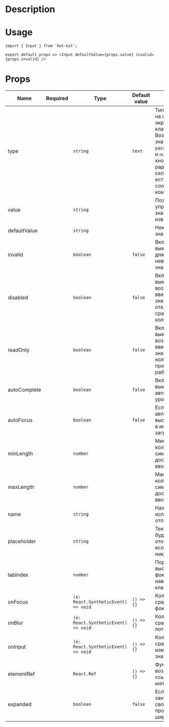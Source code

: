 # Description

# Usage
	import { Input } from 'kot-kit';

	export default props => <Input defaultValue={props.value} invalid={props.invalid} />

# Props
| Name | Required | Type | Default value | Description |
|---|:-:|---|---|---|
| type || `string` | `text` | Тип инпута, влияет на отображение экранной клавиатуры. Возможные значения: `text`, `password`, `email`, `tel` и `number`. Для кнопок, чекбоксов, радиобаттонов и селекторов файлов есть соответствующие компоненты. |
| value || `string` || Позволяет управлять значением инпута извне |
| defaultValue || `string` || Неконтролируемое значение инпута |
| invalid || `boolean` | `false` | Включает или выключает стили для обозначения невалидного значения |
| disabled || `boolean` | `false` | Включает или выключает возможность ввести новое значение, отключает срабатывание коллбеков |
| readOnly || `boolean` | `false` | Включает или выключает возможность ввести новое значение, коллбеки продолжают работать |
| autoComplete || `boolean` | `false` | Включает или выключает автодополнение на уровне браузера |
| autoFocus || `boolean` | `false` | Если `true`, автоматически выставляет фокус в инпут при загрузке страницы |
| minLength || `number` || Минимальное количество символов, доступное для ввода |
| maxLength || `number` || Максимальное количество символов, доступное для ввода |
| name || `string` || Название поля, используется при отправке формы |
| placeholder || `string` || Текст, который будет отображаться, если не введено никакое значение |
| tabIndex || `number` || Порядок выставления фокуса при навигации с клавиатуры |
| onFocus || `(e: React.SyntheticEvent) => void` | `() => {}` | Коллбек, срабатывает при фокусе в инпут |
| onBlur || `(e: React.SyntheticEvent) => void` | `() => {}` | Коллбек, срабатывает при потере фокуса |
| onInput || `(e: React.SyntheticEvent) => void` | `() => {}` | Коллбек, срабатывает при изменении значения инпута |
| elementRef || `React.Ref` | `() => {}` | Функция, которая возвращает ссылку на ноду инпута. |
| expanded || `boolean` | `false` | Если `true`, занимает всё свободное пространство по ширине |